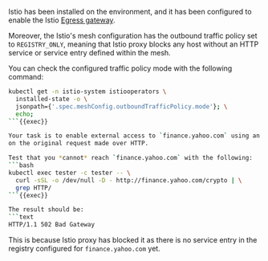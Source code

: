 Istio has been installed on the environment, and it has been configured to enable
the Istio [Egress gateway](https://istio.io/latest/docs/tasks/traffic-management/egress/egress-gateway/).


Moreover, the Istio's mesh configuration has the outbound
traffic policy set to `REGISTRY_ONLY`, meaning that Istio proxy blocks any host without
an HTTP service or service entry defined within the mesh.


You can check the configured traffic policy mode with the following command:
```bash
kubectl get -n istio-system istiooperators \
  installed-state -o \
  jsonpath={'.spec.meshConfig.outboundTrafficPolicy.mode'}; \
  echo;
```{{exec}}

Your task is to enable external access to `finance.yahoo.com` using an egress gateway configured to perform TLS Origination
on the original request made over HTTP. 

Test that you *cannot* reach `finance.yahoo.com` with the following:
```bash
kubectl exec tester -c tester -- \
  curl -sSL -o /dev/null -D - http://finance.yahoo.com/crypto | \
  grep HTTP/
```{{exec}}

The result should be:
```text
HTTP/1.1 502 Bad Gateway
```
This is because Istio proxy has blocked it as there is no service entry 
in the registry configured for `finance.yahoo.com` yet.
